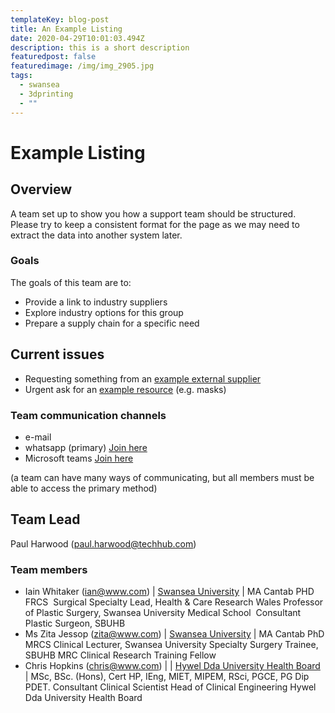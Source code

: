 ```yaml
---
templateKey: blog-post
title: An Example Listing
date: 2020-04-29T10:01:03.494Z
description: this is a short description
featuredpost: false
featuredimage: /img/img_2905.jpg
tags:
  - swansea
  - 3dprinting
  - ""
---
```

# Example Listing
## Overview
A team set up to show you how a support team should be structured. Please try to keep a consistent format for the page as we may need to extract the data into another system later.


### Goals
The goals of this team are to:
- Provide a link to industry suppliers
- Explore industry options for this group
- Prepare a supply chain for a specific need

## Current issues
- Requesting something from an [example external supplier](https://external-supplier-example-link) 
- Urgent ask for an [example resource](/example-resource) (e.g. masks)

### Team communication channels

- e-mail
- whatsapp (primary) [Join here](https://whatsaopp.join-link.examplelink)
- Microsoft teams [Join here](https://join-link.examplelink)

(a team can have many ways of communicating, but all members must be able to access the primary method)

## Team Lead
Paul Harwood (paul.harwood@techhub.com)

### Team members
- Iain Whitaker (ian@www.com) | [Swansea University](https://wiki.swarm-covid19.co.uk/organistions/swansea-university) | MA Cantab PHD FRCS  Surgical Specialty Lead, Health & Care Research Wales Professor of Plastic Surgery, Swansea University Medical School  Consultant Plastic Surgeon, SBUHB 
- Ms Zita Jessop (zita@www.com) | [Swansea University](https://wiki.swarm-covid19.co.uk/organistions/swansea-university) | MA Cantab PhD MRCS Clinical Lecturer, Swansea University Specialty Surgery Trainee, SBUHB MRC Clinical Research Training Fellow 
- Chris Hopkins (chris@www.com) | | [Hywel Dda University Health Board](https://wiki.swarm-covid19.co.uk/organistions/hywel-dda) | MSc, BSc. (Hons), Cert HP, IEng, MIET, MIPEM, RSci, PGCE, PG Dip PDET. Consultant Clinical Scientist Head of Clinical Engineering Hywel Dda University Health Board 


